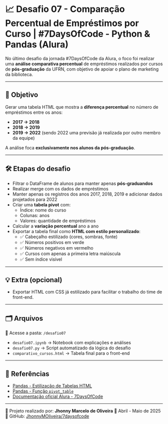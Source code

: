 # 📈 Desafio 07 - Comparação Percentual de Empréstimos por Curso | #7DaysOfCode - Python & Pandas (Alura)

No último desafio da jornada #7DaysOfCode da Alura, o foco foi realizar uma **análise comparativa percentual** de empréstimos realizados por cursos de **pós-graduação** da UFRN, com objetivo de apoiar o plano de marketing da biblioteca.

---

## 🎯 Objetivo

Gerar uma tabela HTML que mostra a **diferença percentual** no número de empréstimos entre os anos:

- **2017 → 2018**
- **2018 → 2019**
- **2019 → 2022** (sendo 2022 uma previsão já realizada por outro membro da equipe)

A análise foca **exclusivamente nos alunos da pós-graduação**.

---

## 🛠️ Etapas do desafio

- Filtrar o DataFrame de alunos para manter apenas **pós-graduandos**
- Realizar merge com os dados de empréstimos
- Manter apenas os registros dos anos 2017, 2018, 2019 e adicionar dados projetados para 2022
- Criar uma **tabela pivot** com:
  - Índice: nome do curso
  - Colunas: anos
  - Valores: quantidade de empréstimos
- Calcular a **variação percentual** ano a ano
- Exportar a tabela final como **HTML com estilo personalizado**:
  - ✅ Cabeçalho estilizado (cores, sombras, fonte)
  - ✅ Números positivos em verde
  - ✅ Números negativos em vermelho
  - ✅ Cursos com apenas a primeira letra maiúscula
  - ✅ Sem índice visível

---

## 💡 Extra (opcional)
- Exportar HTML com CSS já estilizado para facilitar o trabalho do time de front-end.

---

## 🗂️ Arquivos

📁 Acesse a pasta: `/desafio07`

- `desafio07.ipynb` → Notebook com explicações e análises
- `desafio07.py` → Script automatizado da lógica do desafio
- `comparativo_cursos.html` → Tabela final para o front-end

---

## 🔗 Referências

- [Pandas - Estilização de Tabelas HTML](https://pandas.pydata.org/docs/user_guide/style.html)
- [Pandas - Função `pivot_table`](https://pandas.pydata.org/docs/reference/api/pandas.pivot_table.html)
- [Documentação oficial Alura - 7DaysOfCode](https://7daysofcode.io/)

---

🚀 Projeto realizado por: **Jhonny Marcelo de Oliveira**
📆 Abril - Maio de 2025
🔗 GitHub: [JhonnyMOliveira/7daysofcode](https://github.com/JhonnyMOliveira/7daysofcode)